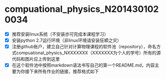 # compuational_physics_N2014301020034
- [x] 推荐安装linux系统（不安装亦可完成本课程学习）
- [x] 安装python 2.7运行环境（非linux环境请安装狂蟒之灾）
- [x] 注册github账户，建立自己针对计算物理课程的软件池（repository），命名方式compuational_physics_NXXXXXXX（XXXXXXX为个人的学号）所有的源代码和图片应上传到这里
- [x] 在这个软件池中按照markdown语法书写自己的第一个README.md，内容主要为你接下来所有作业的链接，推荐格式如下
